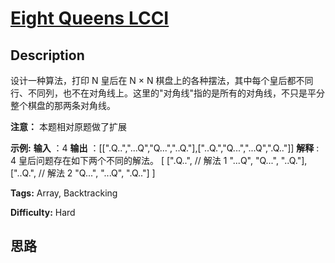# [Eight Queens LCCI][title]

## Description

设计一种算法，打印 N 皇后在 N × N
棋盘上的各种摆法，其中每个皇后都不同行、不同列，也不在对角线上。这里的"对角线"指的是所有的对角线，不只是平分整个棋盘的那两条对角线。

**注意：** 本题相对原题做了扩展

**示例:**
            **输入** ：4    **输出** ：[[".Q..","...Q","Q...","..Q."],["..Q.","Q...","...Q",".Q.."]]    **解释** : 4 皇后问题存在如下两个不同的解法。    [     [".Q..",  // 解法 1      "...Q",      "Q...",      "..Q."],         ["..Q.",  // 解法 2      "Q...",      "...Q",      ".Q.."]    ]    


**Tags:** Array, Backtracking

**Difficulty:** Hard

## 思路

[title]: https://leetcode-cn.com/problems/eight-queens-lcci
